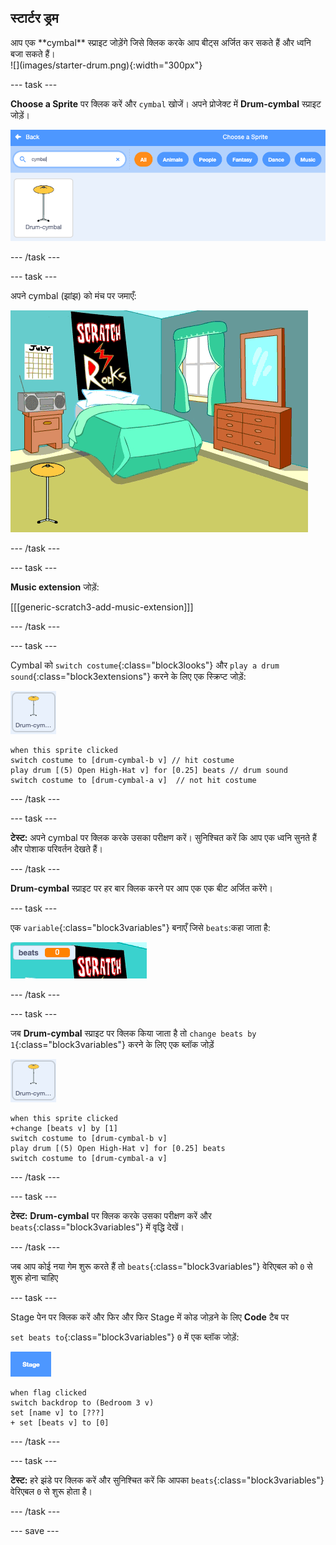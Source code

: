 ## स्टार्टर ड्रम

<div style="display: flex; flex-wrap: wrap">
<div style="flex-basis: 200px; flex-grow: 1; margin-right: 15px;">
आप एक **cymbal** स्प्राइट जोड़ेंगे जिसे क्लिक करके आप बीट्स अर्जित कर सकते हैं और ध्वनि बजा सकते हैं।
</div>
<div>
![](images/starter-drum.png){:width="300px"}
</div>
</div>

--- task ---

**Choose a Sprite** पर क्लिक करें और `cymbal` खोजें। अपने प्रोजेक्ट में **Drum-cymbal** स्प्राइट जोड़ें।

![](images/cymbal-gallery.png)

--- /task ---

--- task ---

अपने cymbal (झांझ) को मंच पर जमाएँ:

![](images/cymbal-stage.png)

--- /task ---

--- task ---

**Music extension** जोड़ें:

[[[generic-scratch3-add-music-extension]]]

--- /task ---

--- task ---

Cymbal को `switch costume`{:class="block3looks"} और `play a drum sound`{:class="block3extensions"} करने के लिए एक स्क्रिप्ट जोड़ें:

![](images/cymbal-icon.png)

```blocks3
when this sprite clicked
switch costume to [drum-cymbal-b v] // hit costume
play drum [(5) Open High-Hat v] for [0.25] beats // drum sound
switch costume to [drum-cymbal-a v]  // not hit costume
```

--- /task ---

--- task ---

**टेस्ट:** अपने cymbal पर क्लिक करके उसका परीक्षण करें। सुनिश्चित करें कि आप एक ध्वनि सुनते हैं और पोशाक परिवर्तन देखते हैं।

--- /task ---

**Drum-cymbal** स्प्राइट पर हर बार क्लिक करने पर आप एक एक बीट अर्जित करेंगे।

--- task ---

एक `variable`{:class="block3variables"} बनाएँ जिसे `beats`:कहा जाता है:

![](images/beats-variable.png)

--- /task ---

--- task ---

जब **Drum-cymbal** स्प्राइट पर क्लिक किया जाता है तो `change beats by 1`{:class="block3variables"} करने के लिए एक ब्लॉक जोड़ें

![](images/cymbal-icon.png)

```blocks3
when this sprite clicked
+change [beats v] by [1]
switch costume to [drum-cymbal-b v]
play drum [(5) Open High-Hat v] for [0.25] beats 
switch costume to [drum-cymbal-a v]
```

--- /task ---

--- task ---

**टेस्ट:** **Drum-cymbal** पर क्लिक करके उसका परीक्षण करें और `beats`{:class="block3variables"} में वृद्धि देखें।

--- /task ---

जब आप कोई नया गेम शुरू करते हैं तो `beats`{:class="block3variables"} वेरिएबल को `0` से शुरू होना चाहिए

--- task ---

Stage पेन पर क्लिक करें और फिर और फिर Stage में कोड जोड़ने के लिए **Code** टैब पर

`set beats to`{:class="block3variables"} `0` में एक ब्लॉक जोड़ें:

![](images/stage-icon.png)

```blocks3
when flag clicked
switch backdrop to (Bedroom 3 v) 
set [name v] to [???] 
+ set [beats v] to [0]
```
--- /task ---

--- task ---

**टेस्ट:** हरे झंडे पर क्लिक करें और सुनिश्चित करें कि आपका `beats`{:class="block3variables"} वेरिएबल `0` से शुरू होता है।

--- /task ---

--- save ---
